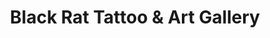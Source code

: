 ---
title: "Black Rat Tattoo & Art Gallery"
url: /las-cruces/black-rat-tattoo-and-art-gallery/
shop: tattoo
---